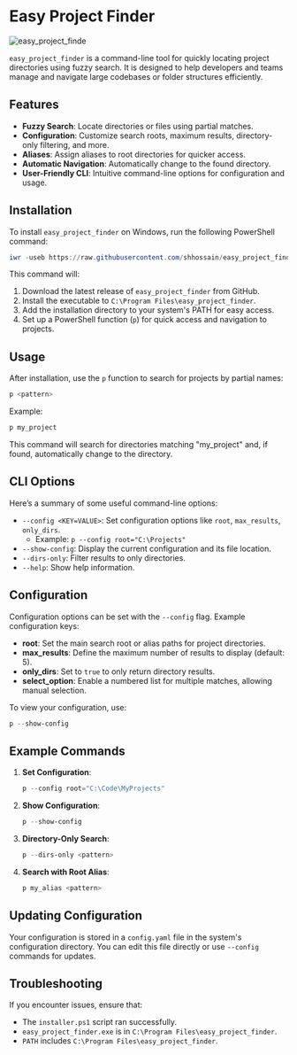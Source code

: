 # Easy Project Finder

![easy_project_finde](https://github.com/user-attachments/assets/f768bb4e-946e-45e7-93b1-ba85b8efd37a)

`easy_project_finder` is a command-line tool for quickly locating project directories using fuzzy search. It is designed to help developers and teams manage and navigate large codebases or folder structures efficiently.

## Features

- **Fuzzy Search**: Locate directories or files using partial matches.
- **Configuration**: Customize search roots, maximum results, directory-only filtering, and more.
- **Aliases**: Assign aliases to root directories for quicker access.
- **Automatic Navigation**: Automatically change to the found directory.
- **User-Friendly CLI**: Intuitive command-line options for configuration and usage.

## Installation

To install `easy_project_finder` on Windows, run the following PowerShell command:

```powershell
iwr -useb https://raw.githubusercontent.com/shhossain/easy_project_finder/main/installer.ps1 | iex
```

This command will:

1. Download the latest release of `easy_project_finder` from GitHub.
2. Install the executable to `C:\Program Files\easy_project_finder`.
3. Add the installation directory to your system's PATH for easy access.
4. Set up a PowerShell function (`p`) for quick access and navigation to projects.

## Usage

After installation, use the `p` function to search for projects by partial names:

```powershell
p <pattern>
```

Example:

```powershell
p my_project
```

This command will search for directories matching "my_project" and, if found, automatically change to the directory.

## CLI Options

Here’s a summary of some useful command-line options:

- `--config <KEY=VALUE>`: Set configuration options like `root`, `max_results`, `only_dirs`.
  - Example: `p --config root="C:\Projects"`
- `--show-config`: Display the current configuration and its file location.
- `--dirs-only`: Filter results to only directories.
- `--help`: Show help information.

## Configuration

Configuration options can be set with the `--config` flag. Example configuration keys:

- **root**: Set the main search root or alias paths for project directories.
- **max_results**: Define the maximum number of results to display (default: 5).
- **only_dirs**: Set to `true` to only return directory results.
- **select_option**: Enable a numbered list for multiple matches, allowing manual selection.

To view your configuration, use:

```powershell
p --show-config
```

## Example Commands

1. **Set Configuration**:

   ```powershell
   p --config root="C:\Code\MyProjects"
   ```

2. **Show Configuration**:

   ```powershell
   p --show-config
   ```

3. **Directory-Only Search**:

   ```powershell
   p --dirs-only <pattern>
   ```

4. **Search with Root Alias**:
   ```powershell
   p my_alias <pattern>
   ```

## Updating Configuration

Your configuration is stored in a `config.yaml` file in the system's configuration directory. You can edit this file directly or use `--config` commands for updates.

## Troubleshooting

If you encounter issues, ensure that:

- The `installer.ps1` script ran successfully.
- `easy_project_finder.exe` is in `C:\Program Files\easy_project_finder`.
- `PATH` includes `C:\Program Files\easy_project_finder`.
